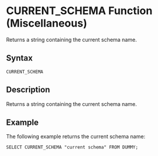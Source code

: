 <!-- loio20de1a3775191014b155e3a757a193d2 -->

# CURRENT\_SCHEMA Function \(Miscellaneous\)

Returns a string containing the current schema name.



<a name="loio20de1a3775191014b155e3a757a193d2__sql_function_current_schema_1sql_function_current_schema_syntax"/>

## Syntax

```
CURRENT_SCHEMA
```



<a name="loio20de1a3775191014b155e3a757a193d2__sql_function_current_schema_1sql_function_current_schema_description"/>

## Description

Returns a string containing the current schema name.



<a name="loio20de1a3775191014b155e3a757a193d2__sql_function_current_schema_1sql_function_current_schema_examples"/>

## Example

The following example returns the current schema name:

```
SELECT CURRENT_SCHEMA "current schema" FROM DUMMY;
```

